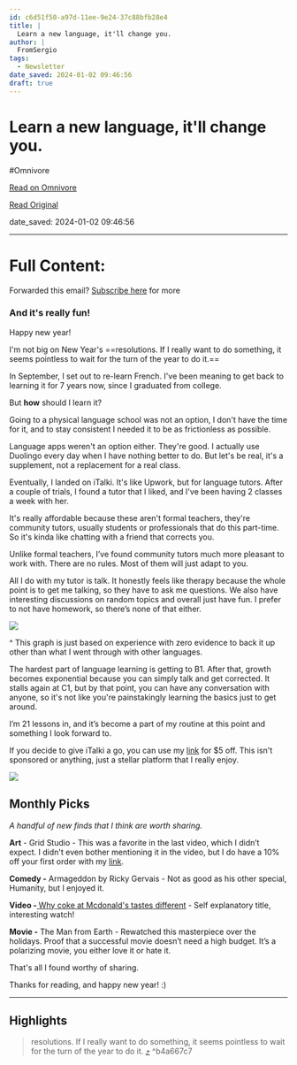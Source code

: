```yaml
---
id: c6d51f50-a97d-11ee-9e24-37c88bfb28e4
title: |
  Learn a new language, it'll change you.
author: |
  FromSergio
tags:
  - Newsletter
date_saved: 2024-01-02 09:46:56
draft: true
---
```


# Learn a new language, it'll change you.
#Omnivore

[Read on Omnivore](https://omnivore.app/me/learn-a-new-language-it-ll-change-you-18ccaa44ce7)

[Read Original](https://fromsergio.substack.com/p/learn-a-new-language-itll-change)

date_saved: 2024-01-02 09:46:56


--- 

# Full Content: 

Forwarded this email? [Subscribe here](https://substack.com/redirect/2/eyJlIjoiaHR0cHM6Ly9mcm9tc2VyZ2lvLnN1YnN0YWNrLmNvbS9zdWJzY3JpYmU%5FdXRtX3NvdXJjZT1lbWFpbCZ1dG1fY2FtcGFpZ249ZW1haWwtc3Vic2NyaWJlJnI9MnkycXRhJm5leHQ9aHR0cHMlM0ElMkYlMkZmcm9tc2VyZ2lvLnN1YnN0YWNrLmNvbSUyRnAlMkZsZWFybi1hLW5ldy1sYW5ndWFnZS1pdGxsLWNoYW5nZSIsInAiOjE0MDI4MjA0MywicyI6MTI3MTM3MCwiZiI6dHJ1ZSwidSI6MTc4MTY3MzU4LCJpYXQiOjE3MDQyMDY4MDYsImV4cCI6MTcwNjc5ODgwNiwiaXNzIjoicHViLTAiLCJzdWIiOiJsaW5rLXJlZGlyZWN0In0.vsdScXgz7vJpUwUr9iZ6EiDhG%5FlqwGtjKqOCKiZjO8Y?) for more

### And it's really fun!

Happy new year! 

I'm not big on New Year's ==resolutions.  If I really want to do something,  it seems pointless to wait for the turn of the year to do it.== 

In September, I set out to re-learn French. I've been meaning to get back to learning it for 7 years now, since I graduated from college. 

But **how** should I learn it?

Going to a physical language school was not an option, I don't have the time for it, and to stay consistent I needed it to be as frictionless as possible.

Language apps weren't an option either. They're good. I actually use Duolingo every day when I have nothing better to do. But let's be real, it's a supplement, not a replacement for a real class. 

Eventually, I landed on iTalki. It's like Upwork, but for language tutors. After a couple of trials, I found a tutor that I liked, and I've been having 2 classes a week with her.

It's really affordable because these aren't formal teachers, they're community tutors, usually students or professionals that do this part-time. So it's kinda like chatting with a friend that corrects you. 

Unlike formal teachers, I’ve found community tutors much more pleasant to work with. There are no rules. Most of them will just adapt to you. 

All I do with my tutor is talk. It honestly feels like therapy because the whole point is to get me talking, so they have to ask me questions. We also have interesting discussions on random topics and overall just have fun. I prefer to not have homework, so there’s none of that either. 

[![](https://proxy-prod.omnivore-image-cache.app/550x0,sNO44MXxRVcCgIf7QABEFHbF79x4yRcbe9vklHmQ1Yu4/https://substackcdn.com/image/fetch/w_2560,c_limit,f_auto,q_auto:good,fl_progressive:steep/https%3A%2F%2Fsubstack-post-media.s3.amazonaws.com%2Fpublic%2Fimages%2F5e5fc2aa-c34e-469d-b1b9-b991286ecd8d_1280x720.png)](https://substack.com/redirect/f2eae086-739f-442f-aae8-5485be4acf76?j=eyJ1IjoiMnkycXRhIn0.nuzIT9a4BeQSNYg8gdQVbZ5ZSwrFjuJ7f2hzSpwFB-Y)

^ This graph is just based on experience with zero evidence to back it up other than what I went through with other languages.

  
The hardest part of language learning is getting to B1\. After that, growth becomes exponential because you can simply talk and get corrected. It stalls again at C1, but by that point, you can have any conversation with anyone, so it's not like you're painstakingly learning the basics just to get around.

I’m 21 lessons in, and it’s become a part of my routine at this point and something I look forward to.

If you decide to give iTalki a go, you can use my [link](https://substack.com/redirect/4fd09817-ab55-467a-beb7-517a56e833ab?j=eyJ1IjoiMnkycXRhIn0.nuzIT9a4BeQSNYg8gdQVbZ5ZSwrFjuJ7f2hzSpwFB-Y) for $5 off. This isn't sponsored or anything, just a stellar platform that I really enjoy. 

[![](https://proxy-prod.omnivore-image-cache.app/0x0,sAeExICzkGbRNIdFktrXRwtmFF5H-ZXBEq1eZKJQVtfQ/https://substackcdn.com/image/youtube/w_550,c_limit/l_youtube_play_qyqt8q,w_120/2Dgc35giThg)](https://substack.com/redirect/71d1b1a5-24f7-464b-8b24-8baf40d586bb?j=eyJ1IjoiMnkycXRhIn0.nuzIT9a4BeQSNYg8gdQVbZ5ZSwrFjuJ7f2hzSpwFB-Y)

## Monthly Picks

_A handful of new finds that I think are worth sharing._ 

**Art** \- Grid Studio - This was a favorite in the last video, which I didn’t expect. I didn't even bother mentioning it in the video, but I do have a 10% off your first order with my [link](https://substack.com/redirect/52f6cb55-c5b8-44cd-8a2f-77c4419a9e42?j=eyJ1IjoiMnkycXRhIn0.nuzIT9a4BeQSNYg8gdQVbZ5ZSwrFjuJ7f2hzSpwFB-Y).

**Comedy -** Armageddon by Ricky Gervais - Not as good as his other special, Humanity, but I enjoyed it.

**Video -[ ](https://substack.com/redirect/53017ad5-edf2-4c4d-9daf-c24067d81311?j=eyJ1IjoiMnkycXRhIn0.nuzIT9a4BeQSNYg8gdQVbZ5ZSwrFjuJ7f2hzSpwFB-Y)**[Why coke at Mcdonald's tastes different](https://substack.com/redirect/53017ad5-edf2-4c4d-9daf-c24067d81311?j=eyJ1IjoiMnkycXRhIn0.nuzIT9a4BeQSNYg8gdQVbZ5ZSwrFjuJ7f2hzSpwFB-Y) \- Self explanatory title, interesting watch!

**Movie -** The Man from Earth - Rewatched this masterpiece over the holidays. Proof that a successful movie doesn’t need a high budget. It’s a polarizing movie, you either love it or hate it. 

That's all I found worthy of sharing.

Thanks for reading, and happy new year! :)

---

## Highlights

> resolutions. If I really want to do something, it seems pointless to wait for the turn of the year to do it. [⤴️](https://omnivore.app/me/learn-a-new-language-it-ll-change-you-18ccaa44ce7#b4a667c7-0152-45c9-9f6d-8eac4fef5f9e)  ^b4a667c7

